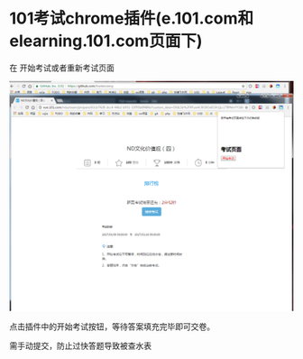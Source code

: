 # 101考试chrome插件(e.101.com和elearning.101.com页面下)

在 开始考试或者重新考试页面

![image](https://github.com/frankerzeng/e.101.com/blob/master/begin.png)

点击插件中的开始考试按钮，等待答案填充完毕即可交卷。

需手动提交，防止过快答题导致被查水表
